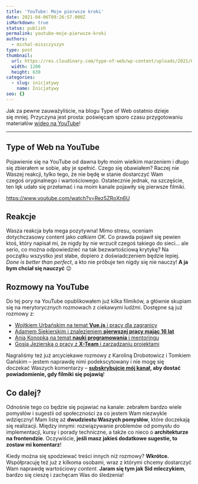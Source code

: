 ```yaml
---
title: 'YouTube: Moje pierwsze kroki'
date: 2021-04-06T09:26:57.000Z
isMarkdown: true
status: publish
permalink: youtube-moje-pierwsze-kroki
authors:
  - michal-miszczyszyn
type: post
thumbnail:
  url: https://res.cloudinary.com/type-of-web/wp-content/uploads/2021/04/typeofweb_youtube.png
  width: 1200
  height: 630
categories:
  - slug: inicjatywy
    name: Inicjatywy
seo: {}
---
```


Jak za pewne zauważyliście, na blogu Type of Web ostatnio dzieje się mniej. Przyczyna jest prosta: poświęcam sporo czasu przygotowaniu materiałów [wideo na YouTube](https://youtube.com/typeofweb)!

---

## Type of Web na YouTube

Pojawienie się na YouTube od dawna było moim wielkim marzeniem i długo się zbierałem w sobie, aby je spełnić. Czego się obawiałem? Raczej nie Waszej reakcji, tylko tego, że nie będę w stanie dostarczyć Wam czegoś oryginalnego i wartościowego. Ostatecznie jednak, na szczęście, ten lęk udało się przełamać i na moim kanale pojawiły się pierwsze filmiki.

https://www.youtube.com/watch?v=Rez5ZRoXn6U

## Reakcje

Wasza reakcja była mega pozytywna! Mimo stresu, oceniam dotychczasowy content jako _całkiem OK_. Co prawda pojawił się pewien ktoś, który napisał mi, że nigdy by nie wrzucił czegoś takiego do sieci… ale serio, co można odpowiedzieć na tak bezwartościową krytykę? Na początku wszystko jest słabe, dopiero z doświadczeniem będzie lepiej. _Done is better than perfect_, a kto nie próbuje ten nigdy się nie nauczy! **A ja bym chciał się nauczyć** 😉

## Rozmowy na YouTube

Do tej pory na YouTube opublikowałem już kilka filmików, a głównie skupiam się na merytorycznych rozmowach z ciekawymi ludźmi. Dostępne są już rozmowy z:

- [Wojtkiem Urbańskim na temat **Vue.js** i pracy dla zagranicy](https://youtu.be/Vmv2Qq8rCLY)
- [Adamem Siekierskim i znalezieniem **pierwszej pracy mając 16 lat**](https://youtu.be/Rez5ZRoXn6U)
- [Anią Konopką na temat **nauki programowania** i mentoringu](https://youtu.be/3IbFGXLrQ7Q)
- [Gosią Jezierską o pracy z **X-Team** i zarządzaniu projektami](https://youtu.be/QxFLOT0v6lo)

Nagraliśmy też już arcyciekawe rozmowy z Karoliną Drobotowicz i Tomkiem Gańskim – jestem naprawdę nimi podekscytowany i nie mogę się doczekać Waszych komentarzy – **[subskrybujcie mój kanał](https://www.youtube.com/typeofweb?sub_confirmation=1), aby dostać powiadomienie, gdy filmiki się pojawią**!

## Co dalej?

Odnośnie tego co będzie się pojawiać na kanale: zebrałem bardzo wiele pomysłów i sugestii od społeczności za co jestem Wam niezwykle wdzięczny! Mam listę aż **dwudziestu Waszych pomysłów**, które doczekają się realizacji. Między innymi: rozwiązywanie problemów od pomysłu do implementacji, kursy i porady techniczne, a także co nieco o **architekturze na frontendzie**. Oczywiście, **jeśli masz jakieś dodatkowe sugestie, to zostaw mi komentarz**!

Kiedy można się spodziewać treści innych niż rozmowy? **Wkrótce.** Współpracuję też już z kilkoma osobami, wraz z którymi chcemy dostarczyć Wam naprawdę wartościowy _content_. **Jaram się tym jak Sid mleczykiem**, bardzo się cieszę i zachęcam Was do śledzenia!
